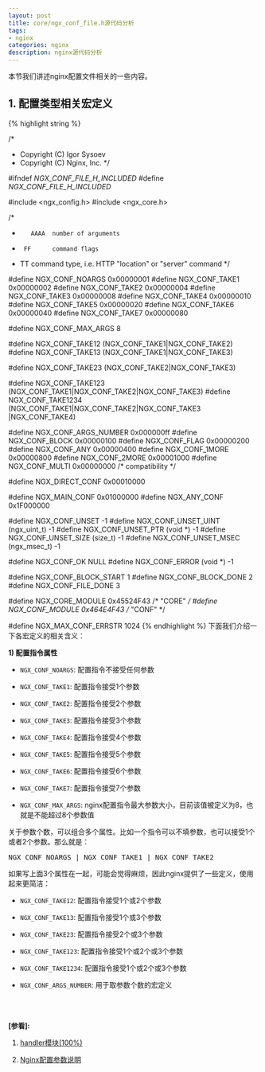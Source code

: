 ```yaml
---
layout: post
title: core/ngx_conf_file.h源代码分析
tags:
- nginx
categories: nginx
description: nginx源代码分析
---
```




本节我们讲述nginx配置文件相关的一些内容。


<!-- more -->



## 1. 配置类型相关宏定义
{% highlight string %}

/*
 * Copyright (C) Igor Sysoev
 * Copyright (C) Nginx, Inc.
 */


#ifndef _NGX_CONF_FILE_H_INCLUDED_
#define _NGX_CONF_FILE_H_INCLUDED_


#include <ngx_config.h>
#include <ngx_core.h>


/*
 *        AAAA  number of arguments
 *      FF      command flags
 *    TT        command type, i.e. HTTP "location" or "server" command
 */

#define NGX_CONF_NOARGS      0x00000001
#define NGX_CONF_TAKE1       0x00000002
#define NGX_CONF_TAKE2       0x00000004
#define NGX_CONF_TAKE3       0x00000008
#define NGX_CONF_TAKE4       0x00000010
#define NGX_CONF_TAKE5       0x00000020
#define NGX_CONF_TAKE6       0x00000040
#define NGX_CONF_TAKE7       0x00000080

#define NGX_CONF_MAX_ARGS    8

#define NGX_CONF_TAKE12      (NGX_CONF_TAKE1|NGX_CONF_TAKE2)
#define NGX_CONF_TAKE13      (NGX_CONF_TAKE1|NGX_CONF_TAKE3)

#define NGX_CONF_TAKE23      (NGX_CONF_TAKE2|NGX_CONF_TAKE3)

#define NGX_CONF_TAKE123     (NGX_CONF_TAKE1|NGX_CONF_TAKE2|NGX_CONF_TAKE3)
#define NGX_CONF_TAKE1234    (NGX_CONF_TAKE1|NGX_CONF_TAKE2|NGX_CONF_TAKE3   \
                              |NGX_CONF_TAKE4)

#define NGX_CONF_ARGS_NUMBER 0x000000ff
#define NGX_CONF_BLOCK       0x00000100
#define NGX_CONF_FLAG        0x00000200
#define NGX_CONF_ANY         0x00000400
#define NGX_CONF_1MORE       0x00000800
#define NGX_CONF_2MORE       0x00001000
#define NGX_CONF_MULTI       0x00000000  /* compatibility */

#define NGX_DIRECT_CONF      0x00010000

#define NGX_MAIN_CONF        0x01000000
#define NGX_ANY_CONF         0x1F000000



#define NGX_CONF_UNSET       -1
#define NGX_CONF_UNSET_UINT  (ngx_uint_t) -1
#define NGX_CONF_UNSET_PTR   (void *) -1
#define NGX_CONF_UNSET_SIZE  (size_t) -1
#define NGX_CONF_UNSET_MSEC  (ngx_msec_t) -1


#define NGX_CONF_OK          NULL
#define NGX_CONF_ERROR       (void *) -1

#define NGX_CONF_BLOCK_START 1
#define NGX_CONF_BLOCK_DONE  2
#define NGX_CONF_FILE_DONE   3

#define NGX_CORE_MODULE      0x45524F43  /* "CORE" */
#define NGX_CONF_MODULE      0x464E4F43  /* "CONF" */


#define NGX_MAX_CONF_ERRSTR  1024
{% endhighlight %}
下面我们介绍一下各宏定义的相关含义：

**1) 配置指令属性**
 
* ```NGX_CONF_NOARGS```: 配置指令不接受任何参数

* ```NGX_CONF_TAKE1```: 配置指令接受1个参数

* ```NGX_CONF_TAKE2```: 配置指令接受2个参数

* ```NGX_CONF_TAKE3```: 配置指令接受3个参数

* ```NGX_CONF_TAKE4```: 配置指令接受4个参数

* ```NGX_CONF_TAKE5```: 配置指令接受5个参数

* ```NGX_CONF_TAKE6```: 配置指令接受6个参数

* ```NGX_CONF_TAKE7```: 配置指令接受7个参数

* ```NGX_CONF_MAX_ARGS```: nginx配置指令最大参数大小，目前该值被定义为8，也就是不能超过8个参数值

关于参数个数，可以组合多个属性。比如一个指令可以不填参数，也可以接受1个或者2个参数。那么就是：
<pre>
NGX_CONF_NOARGS | NGX_CONF_TAKE1 | NGX_CONF_TAKE2
</pre>
如果写上面3个属性在一起，可能会觉得麻烦，因此nginx提供了一些定义，使用起来更简洁：

* ```NGX_CONF_TAKE12```: 配置指令接受1个或2个参数

* ```NGX_CONF_TAKE13```: 配置指令接受1个或3个参数

* ```NGX_CONF_TAKE23```: 配置指令接受2个或3个参数

* ```NGX_CONF_TAKE123```: 配置指令接受1个或2个或3个参数

* ```NGX_CONF_TAKE1234```: 配置指令接受1个或2个或3个参数

* ```NGX_CONF_ARGS_NUMBER```: 用于取参数个数的宏定义







<br />
<br />

**[参看]:**

1. [handler模块(100%)](http://tengine.taobao.org/book/chapter_03.html)

2. [Nginx配置参数说明](https://www.cnblogs.com/fansik/p/6952453.html)

<br />
<br />
<br />

